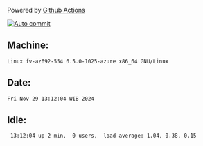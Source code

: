 Powered by [Github Actions](https://github.com/features/actions)

[![Auto commit](https://github.com/hiage/workstation/workflows/Auto%20commit/badge.svg)](https://github.com/hiage/workstation/actions?query=workflow%3A%22Auto+commit%22)

## Machine:
```
Linux fv-az692-554 6.5.0-1025-azure x86_64 GNU/Linux
```
## Date:
```
Fri Nov 29 13:12:04 WIB 2024
```
## Idle:
```
 13:12:04 up 2 min,  0 users,  load average: 1.04, 0.38, 0.15
```
